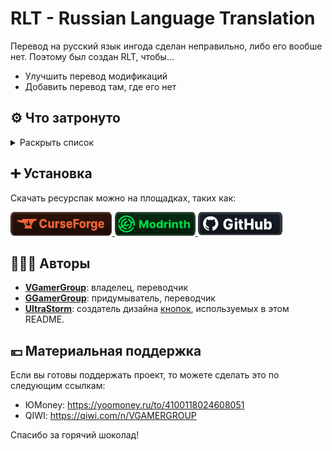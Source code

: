 # RLT - Russian Language Translation

Перевод на русский язык ингода сделан неправильно, либо его вообше нет.
Поэтому был создан RLT, чтобы…
* Улучшить перевод модификаций
* Добавить перевод там, где его нет

## ⚙️ Что затронуто

<details>
<summary>Раскрыть список</summary>
<br>

### Условные обозначения
* ✅ — перевод опубликован
* 🖋️ — написание перевода

| Модификация | Перевод |
| - | - |
| [Applied Energistics 2](https://www.curseforge.com/minecraft/mc-mods/applied-energistics-2) | ✅ Русский |
| [Additional Additions](https://modrinth.com/mod/addadd) | ✅ Русский |
| [AppleSkin](https://modrinth.com/mod/appleskin) | ✅ Русский |
| [Automatic Tool Swap](https://www.curseforge.com/minecraft/mc-mods/automatic-tool-swap) | ✅ Русский |
| [Better Biome Blend](https://modrinth.com/mod/better-biome-blend) | ✅ Русский |
| [Better Mods Button](https://modrinth.com/mod/better-mods-button) | ✅ Русский |
| [Catalogue](https://www.curseforge.com/minecraft/mc-mods/catalogue) | ✅ Русский |
| [Chat Heads](https://modrinth.com/mod/chat-heads) | ✅ Русский |
| [Configured](https://www.curseforge.com/minecraft/mc-mods/configured) | ✅ Русский |
| [Controlling](https://beta.curseforge.com/minecraft/mc-mods/controlling) | ✅ Русский |
| [Cosmetic Armor Reworked](https://www.curseforge.com/minecraft/mc-mods/cosmetic-armor-reworked) | ✅ Русский |
| [Domestication Innovation](https://www.curseforge.com/minecraft/mc-mods/domestication-innovation) | ✅ Русский | 
| [Enchantment Descriptions](https://www.curseforge.com/minecraft/mc-mods/enchantment-descriptions) | ✅ Русский |
| [EntityCulling](https://modrinth.com/mod/entityculling) | ✅ Русский |
| [Forge](https://files.minecraftforge.net/net/minecraftforge/forge) | ✅ Русский |
| [Lucky Block](https://www.luckyblockmod.com) | ✅ Русский |
| [Mod Menu](https://modrinth.com/mod/modmenu) | ✅ Русский |
| [Raised](https://modrinth.com/mod/raised) | ✅ Русский |
| [Rotten Creatures](https://modrinth.com/mod/rottencreatures) | ✅ Русский |
| [Simple Corinthium](https://www.curseforge.com/minecraft/mc-mods/simple-corinthium) | ✅ Русский |
| [Simple Weapons for Better Combat](https://www.curseforge.com/minecraft/mc-mods/simple-weapons-for-better-combat) | ✅ Русский |
| [Smooth Boot (Fabric)](https://modrinth.com/mod/smoothboot-fabric)<br>[Smooth Boot (Reloaded)](https://modrinth.com/mod/smooth-boot-reloaded) | ✅ Русский |

Список будет пополняться.

</details>

## ➕ Установка

Скачать ресурспак можно на площадках, таких как:

</a>
<a href="https://www.curseforge.com/minecraft/texture-packs/mods-ru">
    <img height="38" src="Иконки/curseforge.svg">
</a>
<a href="https://modrinth.com/resourcepack/mods-ru">
    <img height="38" src="Иконки/modrinth.svg">
</a>
<a href="https://github.com/Creators-of-RLT/RLT/releases">
    <img height="38" src="Иконки/github.svg">
</a>

## 🧑‍🤝‍🧑 Авторы

* [**VGamerGroup**](https://github.com/RushanM): владелец, переводчик
* [**GGamerGroup**](https://github.com/RushanM): придумыватель, переводчик 
* [**UltraStorm**](https://github.com/intergrav): cоздатель дизайна [кнопок](https://github.com/intergrav/devins-badges), используемых в этом README.

## 💴 Материальная поддержка

Если вы готовы поддержать проект, то можете сделать это по следующим ссылкам:

* ЮMoney: <https://yoomoney.ru/to/4100118024608051>
* QIWI: <https://qiwi.com/n/VGAMERGROUP>

Спасибо за горячий шоколад!
